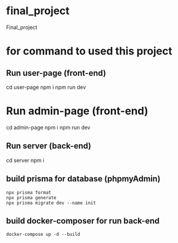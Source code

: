 # final_project
Final_project

# for command to used this project
## Run user-page (front-end)
  cd user-page
  npm i
  npm run dev
  
# Run admin-page (front-end)
  cd admin-page
  npm i
  npm run dev

## Run server (back-end)
  cd server
  npm i
  
  ## build prisma for database (phpmyAdmin)
    npx prisma format
    npx prisma generate
    npx prisma migrate dev --name init
  ## build docker-composer for run back-end
    docker-compose up -d --build

